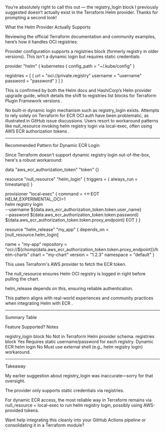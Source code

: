 You’re absolutely right to call this out — the registry_login block I previously suggested doesn’t actually exist in the Terraform Helm provider. Thanks for prompting a second look!

What the Helm Provider Actually Supports

Reviewing the official Terraform documentation and community examples, here’s how it handles OCI registries:

Provider configuration supports a registries block (formerly registry in older versions). This isn't a dynamic login but requires static credentials:

provider "helm" {
  kubernetes {
    config_path = "~/.kube/config"
  }

  registries = [
    {
      url      = "oci://private.registry"
      username = "username"
      password = "password"
    }
  ]
}

This is confirmed by both the Helm docs and HashiCorp’s Helm provider upgrade guide, which details the shift to registries list blocks for Terraform Plugin Framework versions .

No built-in dynamic login mechanism such as registry_login exists. Attempts to rely solely on Terraform for ECR OCI auth have been problematic, as illustrated in GitHub issue discussions. Users resort to workaround patterns like null_resource invoking helm registry login via local-exec, often using AWS ECR authorization tokens .



---

Recommended Pattern for Dynamic ECR Login

Since Terraform doesn't support dynamic registry login out-of-the-box, here's a robust workaround:

data "aws_ecr_authorization_token" "token" {}

resource "null_resource" "helm_login" {
  triggers = {
    always_run = timestamp()
  }

  provisioner "local-exec" {
    command = <<-EOT
      HELM_EXPERIMENTAL_OCI=1 \
      helm registry login \
        --username ${data.aws_ecr_authorization_token.token.user_name} \
        --password ${data.aws_ecr_authorization_token.token.password} \
        ${data.aws_ecr_authorization_token.token.proxy_endpoint}
    EOT
  }
}

resource "helm_release" "my_app" {
  depends_on = [null_resource.helm_login]

  name       = "my-app"
  repository = "oci://${chomp(data.aws_ecr_authorization_token.token.proxy_endpoint)}/helm-charts"
  chart      = "my-chart"
  version    = "1.2.3"
  namespace  = "default"
}

This uses Terraform's AWS provider to fetch the ECR token.

The null_resource ensures Helm OCI registry is logged in right before pulling the chart.

helm_release depends on this, ensuring reliable authentication.


This pattern aligns with real-world experiences and community practices when integrating Helm with ECR .


---

Summary Table

Feature	Supported?	Notes

registry_login block	No	Not in Terraform Helm provider schema.
registries block	Yes	Requires static username/password for each registry. 
Dynamic ECR helm login	No	Must use external shell (e.g., helm registry login) workaround. 



---

Takeaway

My earlier suggestion about registry_login was inaccurate—sorry for that oversight.

The provider only supports static credentials via registries.

For dynamic ECR access, the most reliable way in Terraform remains via null_resource + local-exec to run helm registry login, possibly using AWS-provided tokens.


Want help integrating this cleanly into your GitHub Actions pipeline or consolidating it in a Terraform module?

